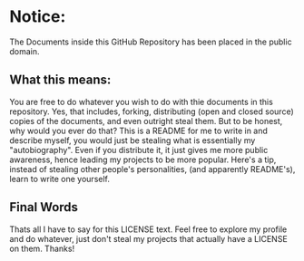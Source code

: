 # Notice:

The Documents inside this GitHub Repository has been placed in the public domain. 

## What this means:

You are free to do whatever you wish to do with thie documents in this repository. Yes, that includes, forking, distributing (open and closed source) copies of the documents, and even outright steal them. But to be honest, why would you ever do that? This is a README for me to write in and describe myself, you would just be stealing what is essentially my "autobiography". Even if you distribute it, it just gives me more public awareness, hence leading my projects to be more popular. Here's a tip, instead of stealing other people's personalities, (and apparently README's), learn to write one yourself.

## Final Words

Thats all I have to say for this LICENSE text. Feel free to explore my profile and do whatever, just don't steal my projects that actually have a LICENSE on them. Thanks!
